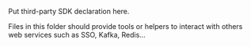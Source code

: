 Put third-party SDK declaration here.

Files in this folder should provide tools or helpers to interact with others web services such as SSO, Kafka, Redis...